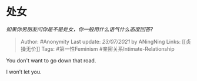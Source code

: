 # 处女
*如果你男朋友问你是不是处女，你一般用什么语气什么态度回答?*

> Author: #Anonymity 
Last update: *23/07/2021* by ANingNing
Links: [[贞操无价]]
Tags: #第一性Feminism #亲密关系Intimate-Relationship 

 
You don't want to go down that road.

I won’t let you.



